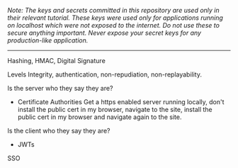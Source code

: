 _Note: The keys and secrets committed in this repository are used only in their relevant tutorial.
These keys were used only for applications running on localhost which were not exposed to the internet.
Do not use these to secure anything important. Never expose your secret keys for any production-like
application._

---

Hashing, HMAC, Digital Signature

Levels
Integrity, authentication, non-repudiation, non-replayability.

Is the server who they say they are?

- Certificate Authorities
  Get a https enabled server running locally, don't install the public
  cert in my browser, navigate to the site, install the public cert
  in my browser and navigate again to the site.

Is the client who they say they are?
 - JWTs


SSO

